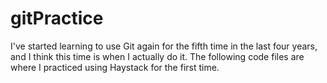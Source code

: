 # gitPractice
I've started learning to use Git again for the fifth time in the last four years, and I think this time is when I actually do it. The following code files are where I practiced using Haystack for the first time.
